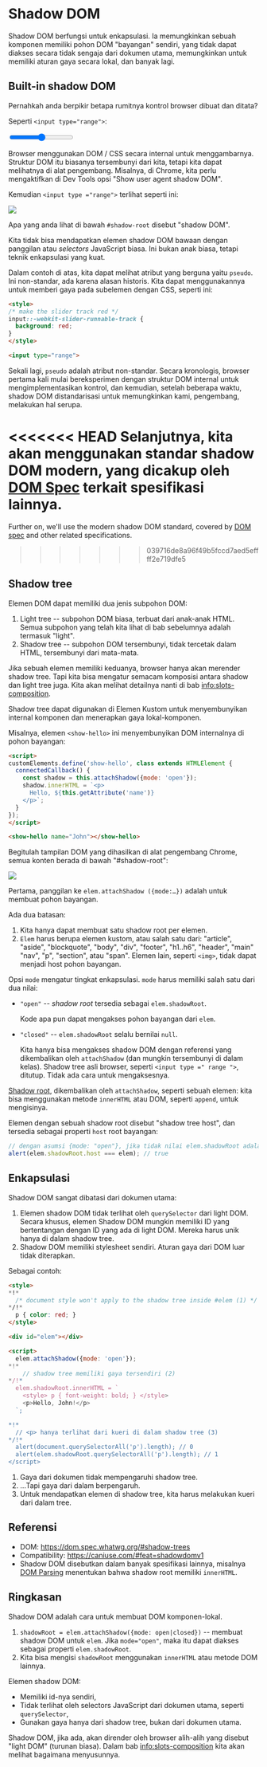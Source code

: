 # Shadow DOM

Shadow DOM berfungsi untuk enkapsulasi. Ia memungkinkan sebuah komponen memiliki pohon DOM "bayangan" sendiri, yang tidak dapat diakses secara tidak sengaja dari dokumen utama, memungkinkan untuk memiliki aturan gaya secara lokal, dan banyak lagi.

## Built-in shadow DOM

Pernahkah anda berpikir betapa rumitnya kontrol browser dibuat dan ditata?

Seperti `<input type="range">`:

<p>
<input type="range">
</p>

Browser menggunakan DOM / CSS secara internal untuk menggambarnya. Struktur DOM itu biasanya tersembunyi dari kita, tetapi kita dapat melihatnya di alat pengembang. Misalnya, di Chrome, kita perlu mengaktifkan di Dev Tools opsi "Show user agent shadow DOM".

Kemudian `<input type ="range">` terlihat seperti ini:

![](shadow-dom-range.png)

Apa yang anda lihat di bawah `#shadow-root` disebut "shadow DOM".

Kita tidak bisa mendapatkan elemen shadow DOM bawaan dengan panggilan atau *selectors* JavaScript biasa. Ini bukan anak biasa, tetapi teknik enkapsulasi yang kuat.

Dalam contoh di atas, kita dapat melihat atribut yang berguna yaitu `pseudo`. Ini non-standar, ada karena alasan historis. Kita dapat menggunakannya untuk memberi gaya pada subelemen dengan CSS, seperti ini:

```html run autorun
<style>
/* make the slider track red */
input::-webkit-slider-runnable-track {
  background: red;
}
</style>

<input type="range">
```

Sekali lagi, `pseudo` adalah atribut non-standar. Secara kronologis, browser pertama kali mulai bereksperimen dengan struktur DOM internal untuk mengimplementasikan kontrol, dan kemudian, setelah beberapa waktu, shadow DOM distandarisasi untuk memungkinkan kami, pengembang, melakukan hal serupa.

<<<<<<< HEAD
Selanjutnya, kita akan menggunakan standar shadow DOM modern, yang dicakup oleh [DOM Spec](https://dom.spec.whatwg.org/#shadow-trees) terkait spesifikasi lainnya.
=======
Further on, we'll use the modern shadow DOM standard, covered by [DOM spec](https://dom.spec.whatwg.org/#shadow-trees) and other related specifications.
>>>>>>> 039716de8a96f49b5fccd7aed5effff2e719dfe5

## Shadow tree

Elemen DOM dapat memiliki dua jenis subpohon DOM:

1. Light tree -- subpohon DOM biasa, terbuat dari anak-anak HTML. Semua subpohon yang telah kita lihat di bab sebelumnya adalah termasuk "light".
2. Shadow tree -- subpohon DOM tersembunyi, tidak tercetak dalam HTML, tersembunyi dari mata-mata.

Jika sebuah elemen memiliki keduanya, browser hanya akan merender shadow tree. Tapi kita bisa mengatur semacam komposisi antara shadow dan light tree juga. Kita akan melihat detailnya nanti di bab <info:slots-composition>.

Shadow tree dapat digunakan di Elemen Kustom untuk menyembunyikan internal komponen dan menerapkan gaya lokal-komponen.

Misalnya, elemen `<show-hello>` ini menyembunyikan DOM internalnya di pohon bayangan:

```html run autorun height=60
<script>
customElements.define('show-hello', class extends HTMLElement {
  connectedCallback() {
    const shadow = this.attachShadow({mode: 'open'});
    shadow.innerHTML = `<p>
      Hello, ${this.getAttribute('name')}
    </p>`;
  }  
});
</script>

<show-hello name="John"></show-hello>
```

Begitulah tampilan DOM yang dihasilkan di alat pengembang Chrome, semua konten berada di bawah "#shadow-root":

![](shadow-dom-say-hello.png)

Pertama, panggilan ke `elem.attachShadow ({mode:…})` adalah untuk membuat pohon bayangan.

Ada dua batasan:
1. Kita hanya dapat membuat satu shadow root per elemen.
2. `Elem` harus berupa elemen kustom, atau salah satu dari: "article", "aside", "blockquote", "body", "div", "footer", "h1..h6", "header", "main" "nav", "p", "section", atau "span". Elemen lain, seperti `<img>`, tidak dapat menjadi host pohon bayangan.

Opsi `mode` mengatur tingkat enkapsulasi. `mode` harus memiliki salah satu dari dua nilai:
- `"open"` -- *shadow root* tersedia sebagai `elem.shadowRoot`.

    Kode apa pun dapat mengakses pohon bayangan dari `elem`.  
- `"closed"` -- `elem.shadowRoot` selalu bernilai `null`.

    Kita hanya bisa mengakses shadow DOM dengan referensi yang dikembalikan oleh `attachShadow` (dan mungkin tersembunyi di dalam kelas). Shadow tree asli browser, seperti `<input type =" range ">`, ditutup. Tidak ada cara untuk mengaksesnya.

[Shadow root](https://dom.spec.whatwg.org/#shadowroot), dikembalikan oleh `attachShadow`, seperti sebuah elemen: kita bisa menggunakan metode `innerHTML` atau DOM, seperti `append`, untuk mengisinya.

Elemen dengan sebuah shadow root disebut "shadow tree host", dan tersedia sebagai properti `host` root bayangan:

```js
// dengan asumsi {mode: "open"}, jika tidak nilai elem.shadowRoot adalah null
alert(elem.shadowRoot.host === elem); // true
```

## Enkapsulasi

Shadow DOM sangat dibatasi dari dokumen utama:

1. Elemen shadow DOM tidak terlihat oleh `querySelector` dari light DOM. Secara khusus, elemen Shadow DOM mungkin memiliki ID yang bertentangan dengan ID yang ada di light DOM. Mereka harus unik hanya di dalam shadow tree.
2. Shadow DOM memiliki stylesheet sendiri. Aturan gaya dari DOM luar tidak diterapkan.

Sebagai contoh:

```html run untrusted height=40
<style>
*!*
  /* document style won't apply to the shadow tree inside #elem (1) */
*/!*
  p { color: red; }
</style>

<div id="elem"></div>

<script>
  elem.attachShadow({mode: 'open'});
*!*
    // shadow tree memiliki gaya tersendiri (2)
*/!*
  elem.shadowRoot.innerHTML = `
    <style> p { font-weight: bold; } </style>
    <p>Hello, John!</p>
  `;

*!*
  // <p> hanya terlihat dari kueri di dalam shadow tree (3)
*/!*
  alert(document.querySelectorAll('p').length); // 0
  alert(elem.shadowRoot.querySelectorAll('p').length); // 1
</script>  
```

1. Gaya dari dokumen tidak mempengaruhi shadow tree.
2. ...Tapi gaya dari dalam berpengaruh.
3. Untuk mendapatkan elemen di shadow tree, kita harus melakukan kueri dari dalam tree.

## Referensi

- DOM: <https://dom.spec.whatwg.org/#shadow-trees>
- Compatibility: <https://caniuse.com/#feat=shadowdomv1>
- Shadow DOM disebutkan dalam banyak spesifikasi lainnya, misalnya [DOM Parsing](https://w3c.github.io/DOM-Parsing/#the-innerhtml-mixin) menentukan bahwa shadow root memiliki `innerHTML`.


## Ringkasan

Shadow DOM adalah cara untuk membuat DOM komponen-lokal.

1. `shadowRoot = elem.attachShadow({mode: open|closed})` -- membuat shadow DOM untuk `elem`. Jika `mode="open"`, maka itu dapat diakses sebagai properti `elem.shadowRoot`.
2. Kita bisa mengisi `shadowRoot` menggunakan `innerHTML` atau metode DOM lainnya.

Elemen shadow DOM:
- Memiliki id-nya sendiri,
- Tidak terlihat oleh selectors JavaScript dari dokumen utama, seperti `querySelector`,
- Gunakan gaya hanya dari shadow tree, bukan dari dokumen utama.

Shadow DOM, jika ada, akan dirender oleh browser alih-alih yang disebut "light DOM" (turunan biasa). Dalam bab <info:slots-composition> kita akan melihat bagaimana menyusunnya.
